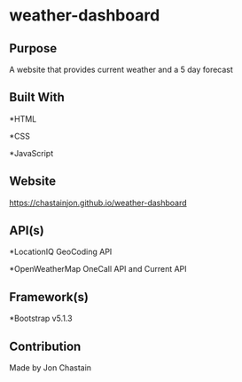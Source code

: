 # weather-dashboard

## Purpose
A website that provides current weather and a 5 day forecast

## Built With
*HTML

*CSS

*JavaScript

## Website
https://chastainjon.github.io/weather-dashboard

## API(s)
*LocationIQ GeoCoding API

*OpenWeatherMap OneCall API and Current API

## Framework(s)
*Bootstrap v5.1.3

## Contribution
Made by Jon Chastain
